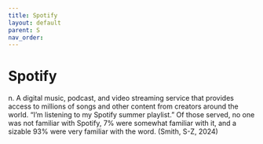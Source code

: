 ```yaml
---
title: Spotify
layout: default
parent: S
nav_order:
---
```


# Spotify

n. A digital music, podcast, and video streaming service that provides access to millions of songs and other content from creators around the world. “I’m listening to my Spotify summer playlist.” Of those served, no one was not familiar with Spotify, 7% were somewhat familiar with it, and a sizable 93% were very familiar with the word. (Smith, S-Z, 2024)
